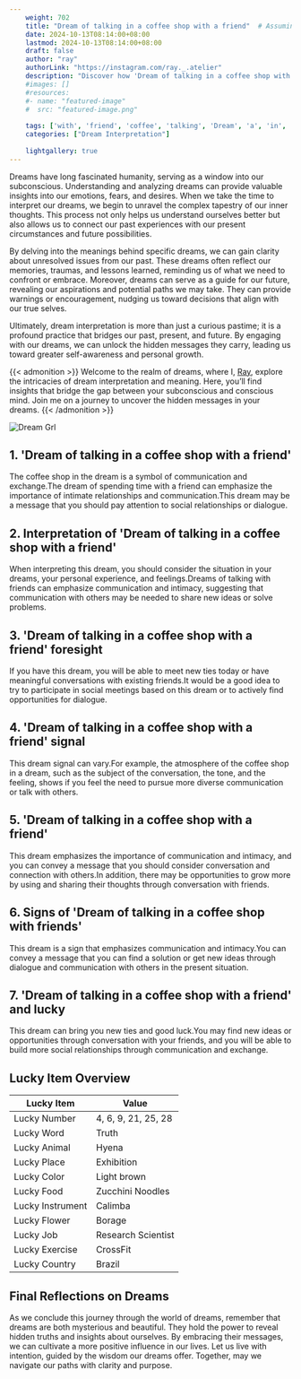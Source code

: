 ```yaml
---
    weight: 702
    title: "Dream of talking in a coffee shop with a friend"  # Assuming 'title' column exists
    date: 2024-10-13T08:14:00+08:00
    lastmod: 2024-10-13T08:14:00+08:00
    draft: false
    author: "ray"
    authorLink: "https://instagram.com/ray._.atelier"
    description: "Discover how 'Dream of talking in a coffee shop with a friend' can interpret your future and uncover its significant meanings in your life."
    #images: []
    #resources:
    #- name: "featured-image"
    #  src: "featured-image.png"
    
    tags: ['with', 'friend', 'coffee', 'talking', 'Dream', 'a', 'in', 'of', 'shop']
    categories: ["Dream Interpretation"]
    
    lightgallery: true
---
```

    
Dreams have long fascinated humanity, serving as a window into our subconscious. Understanding and analyzing dreams can provide valuable insights into our emotions, fears, and desires. When we take the time to interpret our dreams, we begin to unravel the complex tapestry of our inner thoughts. This process not only helps us understand ourselves better but also allows us to connect our past experiences with our present circumstances and future possibilities.

By delving into the meanings behind specific dreams, we can gain clarity about unresolved issues from our past. These dreams often reflect our memories, traumas, and lessons learned, reminding us of what we need to confront or embrace. Moreover, dreams can serve as a guide for our future, revealing our aspirations and potential paths we may take. They can provide warnings or encouragement, nudging us toward decisions that align with our true selves.

Ultimately, dream interpretation is more than just a curious pastime; it is a profound practice that bridges our past, present, and future. By engaging with our dreams, we can unlock the hidden messages they carry, leading us toward greater self-awareness and personal growth.

{{< admonition >}}
Welcome to the realm of dreams, where I, [Ray](https://instagram.com/ray._.atelier), explore the intricacies of dream interpretation and meaning. Here, you’ll find insights that bridge the gap between your subconscious and conscious mind. Join me on a journey to uncover the hidden messages in your dreams.
{{< /admonition >}}

![Dream Grl](https://cdn.pixabay.com/photo/2017/11/02/03/35/gothic-2910057_1280.jpg "Dream Grl")

## 1. 'Dream of talking in a coffee shop with a friend'
The coffee shop in the dream is a symbol of communication and exchange.The dream of spending time with a friend can emphasize the importance of intimate relationships and communication.This dream may be a message that you should pay attention to social relationships or dialogue.

## 2. Interpretation of 'Dream of talking in a coffee shop with a friend'
When interpreting this dream, you should consider the situation in your dreams, your personal experience, and feelings.Dreams of talking with friends can emphasize communication and intimacy, suggesting that communication with others may be needed to share new ideas or solve problems.

## 3. 'Dream of talking in a coffee shop with a friend' foresight
If you have this dream, you will be able to meet new ties today or have meaningful conversations with existing friends.It would be a good idea to try to participate in social meetings based on this dream or to actively find opportunities for dialogue.

## 4. 'Dream of talking in a coffee shop with a friend' signal
This dream signal can vary.For example, the atmosphere of the coffee shop in a dream, such as the subject of the conversation, the tone, and the feeling, shows if you feel the need to pursue more diverse communication or talk with others.

## 5. 'Dream of talking in a coffee shop with a friend'
This dream emphasizes the importance of communication and intimacy, and you can convey a message that you should consider conversation and connection with others.In addition, there may be opportunities to grow more by using and sharing their thoughts through conversation with friends.

## 6. Signs of 'Dream of talking in a coffee shop with friends'
This dream is a sign that emphasizes communication and intimacy.You can convey a message that you can find a solution or get new ideas through dialogue and communication with others in the present situation.

## 7. 'Dream of talking in a coffee shop with a friend' and lucky
This dream can bring you new ties and good luck.You may find new ideas or opportunities through conversation with your friends, and you will be able to build more social relationships through communication and exchange.

## Lucky Item Overview
| Lucky Item          | Value              |
|---------------|--------------------|
| Lucky Number        | 4, 6, 9, 21, 25, 28  |
| Lucky Word          | Truth |
| Lucky Animal        | Hyena |
| Lucky Place         | Exhibition     |
| Lucky Color         | Light brown     |
| Lucky Food          | Zucchini Noodles      |
| Lucky Instrument    | Calimba |
| Lucky Flower        | Borage    |
| Lucky Job           | Research Scientist       |
| Lucky Exercise      | CrossFit  |
| Lucky Country       | Brazil    |


##  Final Reflections on Dreams

As we conclude this journey through the world of dreams, remember that dreams are both mysterious and beautiful. They hold the power to reveal hidden truths and insights about ourselves. By embracing their messages, we can cultivate a more positive influence in our lives. Let us live with intention, guided by the wisdom our dreams offer. Together, may we navigate our paths with clarity and purpose.
